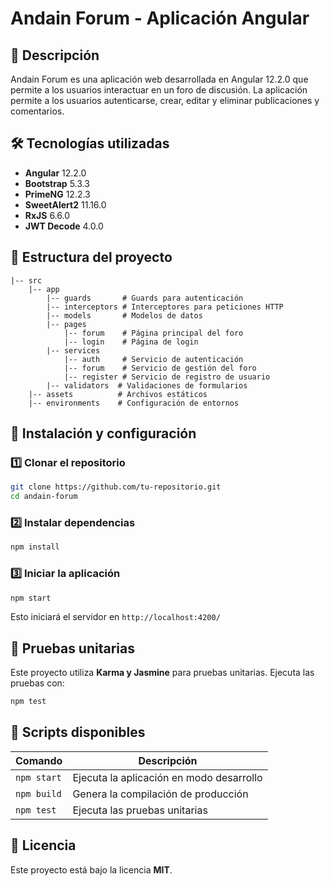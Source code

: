 # Andain Forum - Aplicación Angular

## 📌 Descripción
Andain Forum es una aplicación web desarrollada en Angular 12.2.0 que permite a los usuarios interactuar en un foro de discusión. La aplicación permite a los usuarios autenticarse, crear, editar y eliminar publicaciones y comentarios.

## 🛠️ Tecnologías utilizadas
- **Angular** 12.2.0
- **Bootstrap** 5.3.3
- **PrimeNG** 12.2.3
- **SweetAlert2** 11.16.0
- **RxJS** 6.6.0
- **JWT Decode** 4.0.0

## 📂 Estructura del proyecto
```
|-- src
    |-- app
        |-- guards       # Guards para autenticación
        |-- interceptors # Interceptores para peticiones HTTP
        |-- models       # Modelos de datos
        |-- pages
            |-- forum    # Página principal del foro
            |-- login    # Página de login
        |-- services
            |-- auth     # Servicio de autenticación
            |-- forum    # Servicio de gestión del foro
            |-- register # Servicio de registro de usuario
        |-- validators  # Validaciones de formularios
    |-- assets          # Archivos estáticos
    |-- environments    # Configuración de entornos
```

## 🚀 Instalación y configuración
### 1️⃣ Clonar el repositorio
```sh
git clone https://github.com/tu-repositorio.git
cd andain-forum
```

### 2️⃣ Instalar dependencias
```sh
npm install
```

### 3️⃣ Iniciar la aplicación
```sh
npm start
```
Esto iniciará el servidor en `http://localhost:4200/`

## 🧪 Pruebas unitarias
Este proyecto utiliza **Karma y Jasmine** para pruebas unitarias.
Ejecuta las pruebas con:
```sh
npm test
```

## 📜 Scripts disponibles
| Comando           | Descripción                                |
|------------------|--------------------------------------------|
| `npm start`      | Ejecuta la aplicación en modo desarrollo  |
| `npm build`      | Genera la compilación de producción       |
| `npm test`       | Ejecuta las pruebas unitarias             |

## 📄 Licencia
Este proyecto está bajo la licencia **MIT**.

